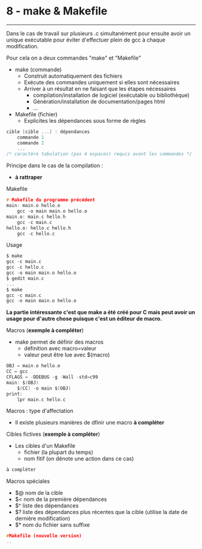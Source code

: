 # 8 - make & Makefile
---
Dans le cas de travail sur plusieurs .c simultanément pour ensuite avoir un unique exécutable pour éviter d'effectuer plein de gcc à chaque modification.

Pour cela on a deux commandes "make" et "Makefile"

- make (commande)
	- Construit automatiquement des fichiers
	- Exécute des commandes uniquement si elles sont nécessaires
	- Arriver à un résultat en ne faisant que les étapes nécessaires
		- compilation/installation de logiciel (exécutable ou bibliothèque)
		- Génération/installation de documentation/pages html
		- ...
- Makefile (fichier)
	- Explicites les dépendances sous forme de règles

```C
cible [cible ...] : dépendances
	commande 1
	commande 2
	...
/* caractère tabulation (pas 4 espaces) requis avant les commandes */
```

Principe dans le cas de la compilation :
- **à rattraper**

Makefile
```C
# Makefile du programme précédent
main: main.o hello.o
	gcc -o main main.o hello.o
main.o: main.c hello.h
	gcc -c main.c
hello.o: hello.c hello.h
	gcc -c hello.c
```
Usage
```C
$ make
gcc -c main.c
gcc -c hello.c
gcc -o main main.o hello.o
$ gedit main.c
...
$ make
gcc -c main.c
gcc -o main main.o hello.o
```

**La partie intéressante c'est que make a été créé pour C mais peut avoir un usage pour d'autre chose puisque c'est un éditeur de macro.**

Macros (**exemple à compléter**)
- make permet de définir des macros
	- définition avec macro=valeur
	- valeur peut être lue avec $(macro)
```C
OBJ = main.o hello.o
CC = gcc
CFLAGS = -DDEBUG -g -Wall -std=c99
main: $(OBJ)
	$(CC) -o main $(OBJ)
print:
	lpr main.c hello.c
```

Macros : type d'affectation
- Il existe plusieurs manières de dfinir une macro
**à compléter**

Cibles fictives (**exemple à compléter**)
- Les cibles d'un Makefile
	- fichier (la plupart du temps)
	- nom fitif (on dénote une action dans ce cas)
```C
à compléter
```

Macros spéciales
- $@ nom de la cible
- $< nom de la première dépendances
- $^ liste des dépendances
- $? liste des dépendances plus récentes que la cible (utilise la date de dernière modification)
- $* nom du fichier sans suffixe
```C
#Makefile (nouvelle version)
..

```
